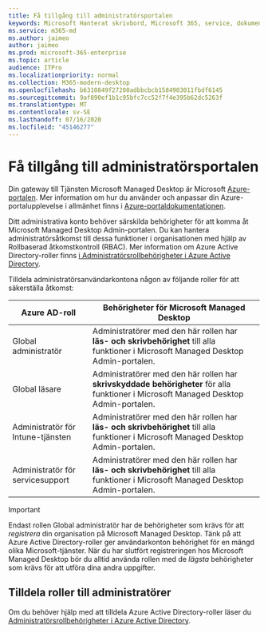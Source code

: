 ```yaml
---
title: Få tillgång till administratörsportalen
keywords: Microsoft Hanterat skrivbord, Microsoft 365, service, dokumentation
ms.service: m365-md
ms.author: jaimeo
author: jaimeo
ms.prod: microsoft-365-enterprise
ms.topic: article
audience: ITPro
ms.localizationpriority: normal
ms.collection: M365-modern-desktop
ms.openlocfilehash: b6310849f27200adbbcbcb1584903011fbdf6145
ms.sourcegitcommit: 9af890ef1b1c95bfc7cc52f7f4e395b62dc5263f
ms.translationtype: MT
ms.contentlocale: sv-SE
ms.lasthandoff: 07/16/2020
ms.locfileid: "45146277"
---
```

# <a name="access-the-admin-portal"></a>Få tillgång till administratörsportalen

Din gateway till Tjänsten Microsoft Managed Desktop är Microsoft [Azure-portalen](https://portal.azure.com). Mer information om hur du använder och anpassar din Azure-portalupplevelse i allmänhet finns i [Azure-portaldokumentationen](https://docs.microsoft.com/azure/azure-portal/). 

Ditt administrativa konto behöver särskilda behörigheter för att komma åt Microsoft Managed Desktop Admin-portalen. Du kan hantera administratörsåtkomst till dessa funktioner i organisationen med hjälp av Rollbaserad åtkomstkontroll (RBAC). Mer information om Azure Active Directory-roller finns [i Administratörsrollbehörigheter i Azure Active Directory](https://docs.microsoft.com/azure/active-directory/users-groups-roles/directory-assign-admin-roles).

Tilldela administratörsanvändarkontona någon av följande roller för att säkerställa åtkomst:

|Azure AD-roll  |Behörigheter för Microsoft Managed Desktop  |
|---------|---------|
|Global administratör     | Administratörer med den här rollen har **läs- och skrivbehörighet** till alla funktioner i Microsoft Managed Desktop Admin-portalen.         |
|Global läsare     | Administratörer med den här rollen har **skrivskyddade behörigheter** för alla funktioner i Microsoft Managed Desktop Admin-portalen.         |
|Administratör för Intune-tjänsten     |  Administratörer med den här rollen har **läs- och skrivbehörighet** till alla funktioner i Microsoft Managed Desktop Admin-portalen.       |
|Administratör för servicesupport     | Administratörer med den här rollen har **läs- och skrivbehörighet** till alla funktioner i Microsoft Managed Desktop Admin-portalen.         |

> [!IMPORTANT]
> Endast rollen Global administratör har de behörigheter som krävs för att *registrera* din organisation på Microsoft Managed Desktop. Tänk på att Azure Active Directory-roller ger användarkonton behörighet för en mängd olika Microsoft-tjänster. När du har slutfört registreringen hos Microsoft Managed Desktop bör du alltid använda rollen med de *lägsta* behörigheter som krävs för att utföra dina andra uppgifter.

## <a name="assigning-roles-to-administrators"></a>Tilldela roller till administratörer

Om du behöver hjälp med att tilldela Azure Active Directory-roller läser du [Administratörsrollbehörigheter i Azure Active Directory](https://docs.microsoft.com/azure/active-directory/users-groups-roles/directory-assign-admin-roles).
